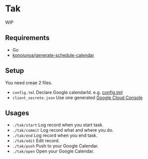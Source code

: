 # Tak

WIP

## Requirements
- Go
- [konojunya/generate-schedule-calendar](https://github.com/konojunya/generate-schedule-calendar)


## Setup
You need creae 2 files.
- `config.tml`
  Declare Google calendarId. e.g. [config.tml](config.tml)
- `client_secrete.json`
  Use one generated [Google Cloud Console](https://console.cloud.google.com)

  

## Usages

- `./tak/start`
  Log record when you start task.
- `./tak/commit`
  Log record what and where you do.
- `./tak/end`
  Log record when you end task.
- `./tak/edit`
  Edit record.
- `./tak/push`
  Push to your Google Calendar.
- `./tak/open`
  Open your Google Calendar.
